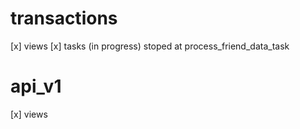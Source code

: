 # transactions
[x] views
[x] tasks (in progress) stoped at process_friend_data_task

# api_v1
[x] views
